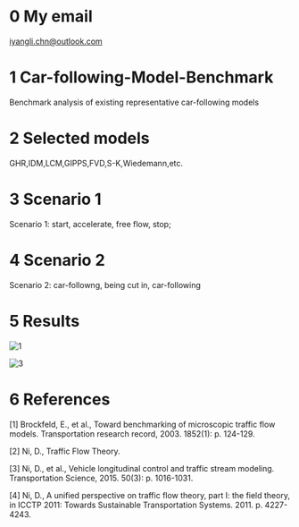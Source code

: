 # 0 My email
iyangli.chn@outlook.com

# 1 Car-following-Model-Benchmark
Benchmark analysis of existing representative car-following models

# 2 Selected models
GHR,IDM,LCM,GIPPS,FVD,S-K,Wiedemann,etc.

# 3 Scenario 1
Scenario 1: start, accelerate, free flow, stop;

# 4 Scenario 2
Scenario 2: car-followng, being cut in, car-following

# 5 Results

![1](https://user-images.githubusercontent.com/102028937/159250550-29ed7484-5371-46d0-8b8d-31acbd15e4b2.png)

![3](https://user-images.githubusercontent.com/102028937/159250568-7f0cec54-6342-4b72-82ad-09a50cacf75d.png)

# 6 References
[1] Brockfeld, E., et al., Toward benchmarking of microscopic traffic flow models. Transportation research record, 2003. 1852(1): p. 124-129.

[2] Ni, D., Traffic Flow Theory.

[3] Ni, D., et al., Vehicle longitudinal control and traffic stream modeling. Transportation Science, 2015. 50(3): p. 1016-1031.

[4] Ni, D., A unified perspective on traffic flow theory, part I: the field theory, in ICCTP 2011: Towards Sustainable Transportation Systems. 2011. p. 4227-4243.






